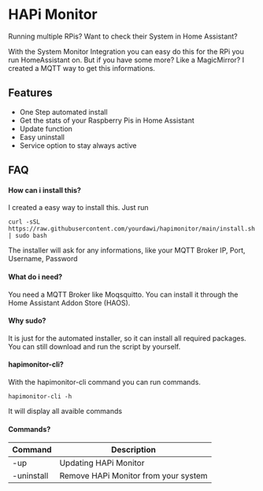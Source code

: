 
# HAPi Monitor

Running multiple RPis? Want to check their System in Home Assistant?

With the System Monitor Integration you can easy do this for the RPi you run HomeAssistant on.
But if you have some more? Like a MagicMirror? I created a MQTT way to get this informations.




## Features

- One Step automated install
- Get the stats of your Raspberry Pis in Home Assistant
- Update function
- Easy uninstall
- Service option to stay always active

## FAQ

#### How can i install this?

I created a easy way to install this.
Just run
```
curl -sSL https://raw.githubusercontent.com/yourdawi/hapimonitor/main/install.sh | sudo bash
```
The installer will ask for any informations, like your MQTT Broker IP, Port, Username, Password

#### What do i need?
You need a MQTT Broker like Moqsquitto.
You can install it through the Home Assistant Addon Store (HAOS).

#### Why sudo?
It is just for the automated installer, so it can install all required packages.
You can still download and run the script by yourself.

#### hapimonitor-cli?

With the hapimonitor-cli command you can run commands.
```
hapimonitor-cli -h
```
It will display all avaible commands

#### Commands?
| Command            | Description                                                                  |
|---------------------|------------------------------------------------------------------------------|
| -up            | Updating HAPi Monitor                                    |
| -uninstall           | Remove HAPi Monitor from your system                         |



